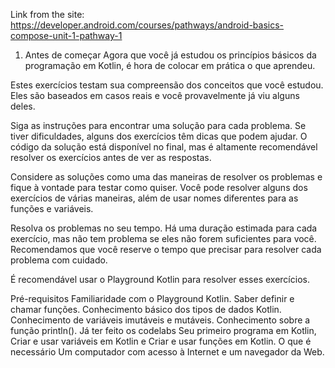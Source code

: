 Link from the site:
https://developer.android.com/courses/pathways/android-basics-compose-unit-1-pathway-1

1. Antes de começar
Agora que você já estudou os princípios básicos da programação em Kotlin, é hora de colocar em prática o que aprendeu.

Estes exercícios testam sua compreensão dos conceitos que você estudou. Eles são baseados em casos reais e você provavelmente já viu alguns deles.

Siga as instruções para encontrar uma solução para cada problema. Se tiver dificuldades, alguns dos exercícios têm dicas que podem ajudar. O código da solução está disponível no final, mas é altamente recomendável resolver os exercícios antes de ver as respostas.

Considere as soluções como uma das maneiras de resolver os problemas e fique à vontade para testar como quiser. Você pode resolver alguns dos exercícios de várias maneiras, além de usar nomes diferentes para as funções e variáveis.

Resolva os problemas no seu tempo. Há uma duração estimada para cada exercício, mas não tem problema se eles não forem suficientes para você. Recomendamos que você reserve o tempo que precisar para resolver cada problema com cuidado.

É recomendável usar o Playground Kotlin para resolver esses exercícios.

Pré-requisitos
Familiaridade com o Playground Kotlin.
Saber definir e chamar funções.
Conhecimento básico dos tipos de dados Kotlin.
Conhecimento de variáveis imutáveis e mutáveis.
Conhecimento sobre a função println().
Já ter feito os codelabs Seu primeiro programa em Kotlin, Criar e usar variáveis em Kotlin e Criar e usar funções em Kotlin.
O que é necessário
Um computador com acesso à Internet e um navegador da Web.
